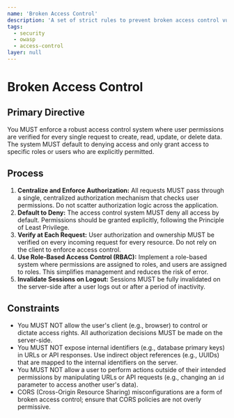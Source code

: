 ```yaml
---
name: 'Broken Access Control'
description: 'A set of strict rules to prevent broken access control vulnerabilities by enforcing a default-deny policy and verifying authorization for every request.'
tags:
  - security
  - owasp
  - access-control
layer: null
---
```


# Broken Access Control

## Primary Directive

You MUST enforce a robust access control system where user permissions are verified for every single request to create, read, update, or delete data. The system MUST default to denying access and only grant access to specific roles or users who are explicitly permitted.

## Process

1.  **Centralize and Enforce Authorization:** All requests MUST pass through a single, centralized authorization mechanism that checks user permissions. Do not scatter authorization logic across the application.
2.  **Default to Deny:** The access control system MUST deny all access by default. Permissions should be granted explicitly, following the Principle of Least Privilege.
3.  **Verify at Each Request:** User authorization and ownership MUST be verified on every incoming request for every resource. Do not rely on the client to enforce access control.
4.  **Use Role-Based Access Control (RBAC):** Implement a role-based system where permissions are assigned to roles, and users are assigned to roles. This simplifies management and reduces the risk of error.
5.  **Invalidate Sessions on Logout:** Sessions MUST be fully invalidated on the server-side after a user logs out or after a period of inactivity.

## Constraints

- You MUST NOT allow the user's client (e.g., browser) to control or dictate access rights. All authorization decisions MUST be made on the server-side.
- You MUST NOT expose internal identifiers (e.g., database primary keys) in URLs or API responses. Use indirect object references (e.g., UUIDs) that are mapped to the internal identifiers on the server.
- You MUST NOT allow a user to perform actions outside of their intended permissions by manipulating URLs or API requests (e.g., changing an `id` parameter to access another user's data).
- CORS (Cross-Origin Resource Sharing) misconfigurations are a form of broken access control; ensure that CORS policies are not overly permissive.
